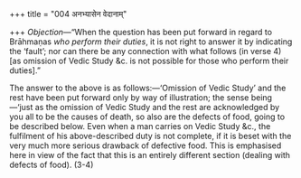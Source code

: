 +++
title = "004 अनभ्यासेन वेदानाम्"

+++
*Objection*—“When the question has been put forward in regard to
Brāhmaṇas *who perform their duties*, it is not right to answer it by
indicating the ‘fault’; nor can there be any connection with what
follows (in verse 4) \[as omission of Vedic Study &c. is not possible
for those who perform their duties\].”

The answer to the above is as follows:—‘Omission of Vedic Study’ and the
rest have been put forward only by way of illustration; the sense
being—‘just as the omission of Vedic Study and the rest are acknowledged
by you all to be the causes of death, so also are the defects of food,
going to be described below. Even when a man carries on Vedic Study &c.,
the fulfilment of his above-described duty is not complete, if it is
beset with the very much more serious drawback of defective food. This
is emphasised here in view of the fact that this is an entirely
different section (dealing with defects of food). (3-4)


